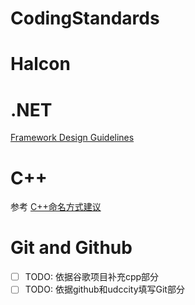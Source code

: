# CodingStandards

# Halcon 

# .NET
[Framework Design Guidelines](https://docs.microsoft.com/zh-cn/dotnet/standard/design-guidelines/index)

# C++

参考
[C++命名方式建议](https://blog.csdn.net/K346K346/article/details/81395342)


# Git and Github


- [ ] TODO: 依据谷歌项目补充cpp部分
- [ ] TODO: 依据github和udccity填写Git部分